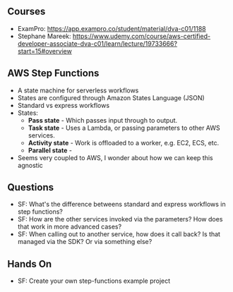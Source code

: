 

## Courses

- ExamPro: https://app.exampro.co/student/material/dva-c01/1188
- Stephane Mareek: https://www.udemy.com/course/aws-certified-developer-associate-dva-c01/learn/lecture/19733666?start=15#overview

## AWS Step Functions

- A state machine for serverless workflows
- States are configured through Amazon States Language (JSON)
- Standard vs express workflows
- States:
    - **Pass state** - Which passes input through to output.
    - **Task state** - Uses a Lambda, or passing parameters to other AWS services.
    - **Activity state** - Work is offloaded to a worker, e.g. EC2, ECS, etc. 
    - **Parallel state** - 
- Seems very coupled to AWS, I wonder about how we can keep this agnostic

## Questions

- SF: What's the difference betweens standard and express workflows in step functions?
- SF: How are the other services invoked via the parameters? How does that work in more advanced cases?
- SF: When calling out to another service, how does it call back? Is that managed via the SDK? Or via something else?

## Hands On

- SF: Create your own step-functions example project
